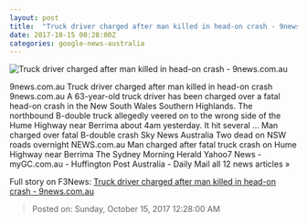 ```yaml
---
layout: post
title:  "Truck driver charged after man killed in head-on crash - 9news.com.au"
date: 2017-10-15 00:28:00Z
categories: google-news-australia
---
```


![Truck driver charged after man killed in head-on crash - 9news.com.au](http://prod.static9.net.au/_/media/2017/10/14/12/15/171014_raw_berrimaaerial4.jpg)

9news.com.au Truck driver charged after man killed in head-on crash 9news.com.au A 63-year-old truck driver has been charged over a fatal head-on crash in the New South Wales Southern Highlands. The northbound B-double truck allegedly veered on to the wrong side of the Hume Highway near Berrima about 4am yesterday. It hit several ... Man charged over fatal B-double crash Sky News Australia Two dead on NSW roads overnight NEWS.com.au Man charged after fatal truck crash on Hume Highway near Berrima The Sydney Morning Herald Yahoo7 News - myGC.com.au - Huffington Post Australia - Daily Mail all 12 news articles »


Full story on F3News: [Truck driver charged after man killed in head-on crash - 9news.com.au](http://www.f3nws.com/n/RaYVJF)

> Posted on: Sunday, October 15, 2017 12:28:00 AM
